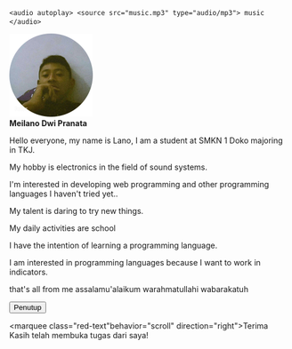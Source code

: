     <audio autoplay> <source src="music.mp3" type="audio/mp3"> music </audio>
<div class="fototengah">
    <img src="prof.png" width="150" height="150">
</div>

<div class="namatengah">
    <strong class="red-text">Meilano Dwi Pranata</strong>
</div>

<div class="paragraf">
    <p class="red-text">Hello everyone, my name is Lano, I am a student at SMKN 1 Doko majoring in TKJ.</p>
</div>
<div class="paragraf">
    <p class="red-text">My hobby is electronics in the field of sound systems.</p>
</div>
<div class="paragraf">
    <p class="red-text">I'm interested in developing web programming and other programming languages I haven't tried yet..</p>
</div>
<div class="paragraf">
    <p class="red-text">My talent is daring to try new things.</p>
</div>
<div class="paragraf">
    <p class="red-text">My daily activities are school</p>
</div>
<div class="paragraf">
    <p class="red-text">I have the intention of learning a programming language.</p>
</div>
<div class="paragraf">
    <p class="red-text">I am interested in programming languages ​​because I want to work in indicators.</p>
</div>
<div class="paragraf">
    <p class="red-text">that's all from me assalamu'alaikum warahmatullahi wabarakatuh</p>
</div>
<p class="red-text"></p>
</div>
<div class="paragraf">
    <button onclick="window.location.href = 'penutup.html';">Penutup</button>
    

<marquee class="red-text"behavior="scroll" direction="right">Terima Kasih telah membuka tugas dari saya!</marquee>

    

